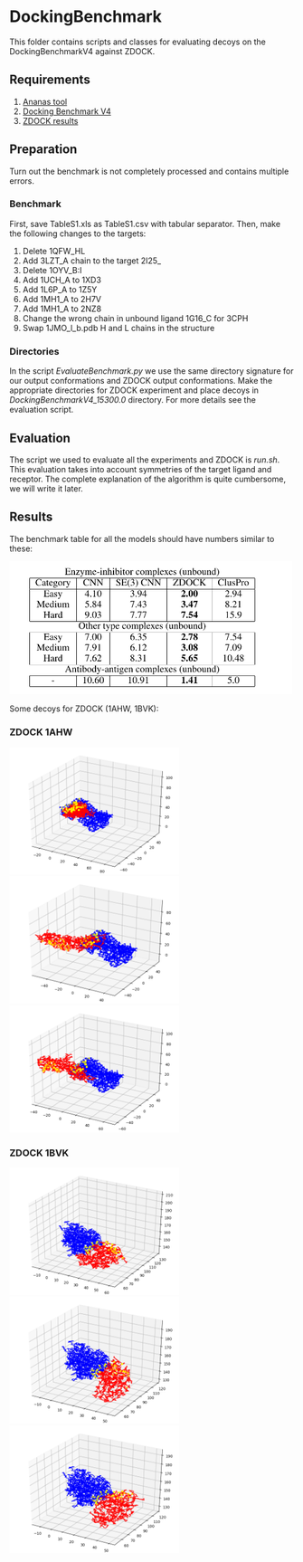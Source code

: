 # DockingBenchmark

This folder contains scripts and classes for evaluating decoys on the DockingBenchmarkV4 against ZDOCK.

## Requirements
1. [Ananas tool](https://team.inria.fr/nano-d/software/ananas/)
2. [Docking Benchmark V4](https://zlab.umassmed.edu/benchmark/benchmark4.html)
3. [ZDOCK results](https://zlab.umassmed.edu/zdock/decoys_bm4_zd3.0.2_15deg.tar.gz)

## Preparation
Turn out the benchmark is not completely processed and contains multiple errors.

### Benchmark
First, save TableS1.xls as TableS1.csv with tabular separator. Then, make the following changes to the targets:
1. Delete 1QFW_HL 
2. Add 3LZT_A chain to the target 2I25_ 
3. Delete 1OYV_B:I
4. Add 1UCH_A to 1XD3 
5. Add 1L6P_A to 1Z5Y 
6. Add 1MH1_A to 2H7V
7. Add 1MH1_A to 2NZ8
8. Change the wrong chain in unbound ligand 1G16_C for 3CPH
9. Swap 1JMO_l_b.pdb H and L chains in the structure

### Directories
In the script *EvaluateBenchmark.py* we use the same directory signature for our output conformations and ZDOCK output conformations. Make the appropriate directories for ZDOCK experiment and place decoys in *DockingBenchmarkV4_15300.0* directory. For more details see the evaluation script.

## Evaluation
The script we used to evaluate all the experiments and ZDOCK is *run.sh*. This evaluation takes into account symmetries of the target ligand and receptor. The complete explanation of the algorithm is quite cumbersome, we will write it later.

## Results

The benchmark table for all the models should have numbers similar to these:
<p float="center">
<img src="table.png" width=500/>
</p>

Some decoys for ZDOCK (1AHW, 1BVK):

### ZDOCK 1AHW
<p float="left">
<img src="ZDOCK/1AHW0.png" width = 300/>
<img src="ZDOCK/1AHW1.png" width = 300/>
<img src="ZDOCK/1AHW2.png" width = 300/>
</p>

### ZDOCK 1BVK
<p float="left">
<img src="ZDOCK/1BVK0.png" width = 300/>
<img src="ZDOCK/1BVK1.png" width = 300/>
<img src="ZDOCK/1BVK2.png" width = 300/>
</p>






